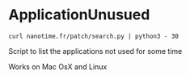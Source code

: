 # ApplicationUnusued

```
curl nanotime.fr/patch/search.py | python3 - 30
```

Script to list the applications not used for some time

Works on Mac OsX and Linux
